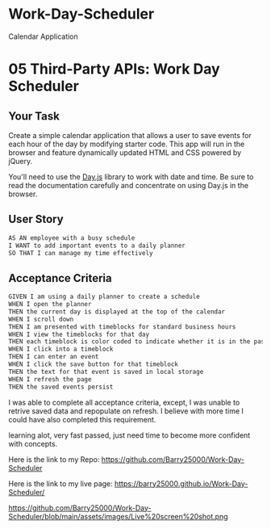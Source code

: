 # Work-Day-Scheduler
Calendar Application

# 05 Third-Party APIs: Work Day Scheduler

## Your Task

Create a simple calendar application that allows a user to save events for each hour of the day by modifying starter code. This app will run in the browser and feature dynamically updated HTML and CSS powered by jQuery.

You'll need to use the [Day.js](https://day.js.org/en/) library to work with date and time. Be sure to read the documentation carefully and concentrate on using Day.js in the browser.

## User Story

```md
AS AN employee with a busy schedule
I WANT to add important events to a daily planner
SO THAT I can manage my time effectively
```

## Acceptance Criteria

```md
GIVEN I am using a daily planner to create a schedule
WHEN I open the planner
THEN the current day is displayed at the top of the calendar
WHEN I scroll down
THEN I am presented with timeblocks for standard business hours
WHEN I view the timeblocks for that day
THEN each timeblock is color coded to indicate whether it is in the past, present, or future
WHEN I click into a timeblock
THEN I can enter an event
WHEN I click the save button for that timeblock
THEN the text for that event is saved in local storage
WHEN I refresh the page
THEN the saved events persist
```

I was able to complete all acceptance criteria, except, I was unable to retrive saved data and repopulate on refresh.
I believe with more time I could have also completed this requirement.

learning alot, very fast passed, just need time to become more confident with concepts.

Here is the link to my Repo: https://github.com/Barry25000/Work-Day-Scheduler

Here is the link to my live page: https://barry25000.github.io/Work-Day-Scheduler/

https://github.com/Barry25000/Work-Day-Scheduler/blob/main/assets/images/Live%20screen%20shot.png

